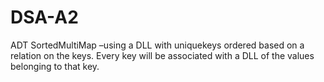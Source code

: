 # DSA-A2
ADT  SortedMultiMap –using  a  DLL  with uniquekeys  ordered  based  on  a  relation  on  the keys. Every key will be associated with a DLL of the values belonging to that key.
